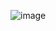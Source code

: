 ![image](https://user-images.githubusercontent.com/70945564/116820061-44f42c00-ab9d-11eb-8984-d37eeff50656.png)

